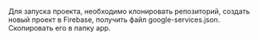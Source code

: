 Для запуска проекта, необходимо клонировать репозиторий, создать новый проект в Firebase, получить файл google-services.json. Скопировать его в папку app.

